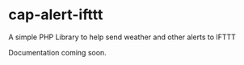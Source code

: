 # cap-alert-ifttt
A simple PHP Library to help send weather and other alerts to IFTTT

Documentation coming soon.
